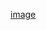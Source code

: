 [image](https://user-images.githubusercontent.com/114063404/193836839-46f3bc07-23c5-4142-98cc-09a241e4b0b4.png)
